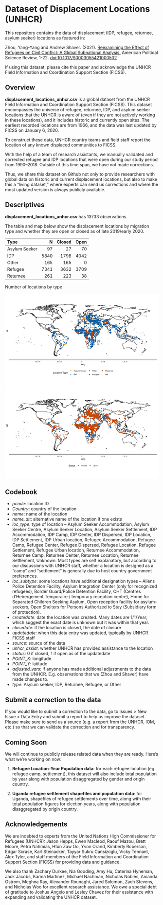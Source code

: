 Dataset of Displacement Locations (UNHCR)
=========================================

This repository contains the data of displacement (IDP, refugee,
returnee, asylum seeker) locations as featured in:

Zhou, Yang-Yang and Andrew Shaver. (2021). [Reexamining the Effect of
Refugees on Civil Conflict: A Global Subnational
Analysis.](https://doi.org/10.1017/S0003055421000502) American Political
Science Review, 1-22.
<a href="doi:10.1017/S0003055421000502" class="uri">doi:10.1017/S0003055421000502</a>

If using this dataset, please cite this paper and acknowledge the UNHCR
Field Information and Coordination Support Section (FICSS).

Overview
--------

**displacement_locations_unhcr.csv** is a global dataset from the UNHCR
Field Information and Coordination Support Section (FICSS). This dataset
encompasses the universe of refugee, returnee, IDP, and asylum seeker
locations that the UNHCR is aware of (even if they are not actively
working in these locations), and it includes historic and currently open
sites. The earliest recorded locations are from 1966, and the data was
last updated by FICSS on January 6, 2020.

To construct these data, UNHCR country teams and field staff report the
location of any known displaced communities to FICSS.

With the help of a team of research assistants, we manually validated
and corrected refugee and IDP locations that were open during our study
period from 1990–2018. Outside of this time span, we have not made
corrections.

Thus, we share this dataset on Github not only to provide researchers
with global data on historic and current displacement locations, but
also to make this a “living dataset,” where experts can send us
corrections and where the most updated version is always publicly
available.

Descriptives
------------

**displacement_locations_unhcr.csv** has 13733 observations.

The table and map below show the displacement locations by migration
type and whether they are open or closed as of late 2019/early 2020.

| Type          |    N | Closed | Open |
|:--------------|-----:|-------:|-----:|
| Asylum Seeker |   97 |     27 |   70 |
| IDP           | 5840 |   1798 | 4042 |
| Other         |  165 |    165 |    0 |
| Refugee       | 7341 |   3632 | 3709 |
| Returnee      |  261 |    223 |   38 |

Number of locations by type

![](README_files/figure-markdown_github/map_type-1.png)![](README_files/figure-markdown_github/map_type-2.png)

Codebook
--------

-   *pcode*: location ID
-   *Country*: country of the location
-   *name*: name of the location
-   *name_alt*: alternative name of the location if one exists
-   *loc_type*: type of location – Asylum Seeker Accommodation, Asylum
    Seeker Centre, Asylum Seeker Location, Asylum Seeker Settlement, IDP
    Accommodation, IDP Camp, IDP Center, IDP Dispersed, IDP Location,
    IDP Settlement, IDP Urban location, Refugee Accommodation, Refugee
    Camp, Refugee Center, Refugee Dispersed, Refugee Location, Refugee
    Settlement, Refugee Urban location, Returnee Accommodation, Returnee
    Camp, Returnee Center, Returnee Location, Returnee Settlement,
    Unknown. Most types are self explanatory, but according to our
    discussions with UNHCR staff, whether a location is designed as a
    “camp” and “settlement” is generally due to host country government
    preferences.
-   *loc_subtype*: some locations have additional designation types –
    Aliens Police Detention Facility, Asylum Integration Center (only
    for recognized refugees), Border Guard/Police Detention Facility,
    CHT (Centres d’Hebergement Temporaire / temporary reception centre),
    Home for Separated Children Seeking Asylum, Open reception facility
    for asylum-seekers, Open Shelters for Persons Authorized to Stay
    (Subsidiary form of protection).
-   *createdate*: date the location was created. Many dates are
    1/1/Year, which suggest the exact date is unknown but it was within
    that year.
-   *closedate*: if the location is closed, the date of closure
-   *updatedate*: when this data entry was updated, typically by UNHCR
    FICSS staff
-   *source*: source of the data
-   *unhcr_assist*: whether UNHCR has provided assistance to the
    location
-   *status*: 0 if closed, 1 if open as of the updatedate
-   *POINT_X*: longitude
-   *POINT_Y*: latitude
-   *adjusted_vars*: if anyone has made additional adjustments to the
    data from the UNHCR. E.g. observations that we (Zhou and Shaver)
    have made changes to.
-   *type*: Asylum seeker, IDP, Returnee, Refugee, or Other

Submit a correction to the data
-------------------------------

If you would like to submit a correction to the data, go to Issues \>
New Issue \> Data Entry and submit a report to help us improve the
dataset. Please make sure to send us a source (e.g. a report from the
UNHCR, IOM, etc.) so that we can validate the correction and for
transparency.

Coming Soon
-----------

We will continue to publicly release related data when they are ready.
Here’s what we’re working on now:

1.  **Refugee Location-Year Population data**: for each refugee location
    (eg. refugee camp, settlement), this dataset will also include total
    population by year along with population disaggregated by gender and
    origin country.

2.  **Uganda refugee settlement shapefiles and population data**: for
    Uganda, shapefiles of refugee settlements over time, along with
    their total population figures for election years, along with
    population disaggregated by origin country.

Acknowledgements
----------------

We are indebted to experts from the United Nations High Commissioner for
Refugees (UNHCR): Jason Hepps, Ewen Macleod, Raouf Mazou, Brett Moore,
Petra Nahmias, Htun Zaw Oo, Yvon Orand, Kimberly Roberson, Edgar Scrase,
Karl Steinacker, Tayyar Sukru Cansizoglu, Vicky Tennant, Alex Tyler, and
staff members of the Field Information and Coordination Support Section
(FICSS) for providing data and guidance.

We also thank Zachary Durkee, Nia Gooding, Amy Hu, Caterina Hyneman,
Jack Jacobs, Karina Martinez, Michael Nachman, Nicholas Nobles, Amanda
Ostrom, Meghna Ray, Alexander Rounaghi, Jared Solomon, Zach Stevens, and
Nicholas Woo for excellent research assistance. We owe a special debt of
gratitude to Joshua Angelo and Lesley Chavez for their assistance with
expanding and validating the UNHCR dataset.
